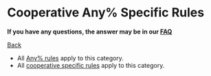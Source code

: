 # Cooperative Any% Specific Rules

**If you have any questions, the answer may be in our [FAQ](https://www.speedrun.com/mcbe/thread/vdv9t)**

[Back](../README.md)

* All [Any% rules](any.md) apply to this category.
* All [cooperative specific rules](../coop/README.md) apply to this category.

